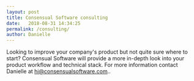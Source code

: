 ```yaml
---
layout: post
title: Consensual Software consulting
date:   2018-08-31 14:34:25
permalink: /consulting/
author: Danielle
---
```


Looking to improve your company's product but not quite sure where to start? Consensual Software will provide a more in-depth look into your product workflow and technical stack. For more information contact Danielle at hi@consensualsoftware.com..
